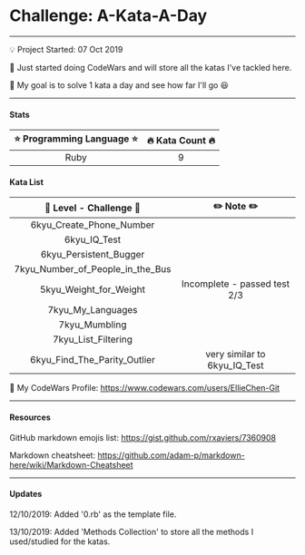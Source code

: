 # Challenge: A-Kata-A-Day
---
:bulb: Project Started: 07 Oct 2019

:love_letter: Just started doing CodeWars and will store all the katas I've tackled here.

:pray: My goal is to solve 1 kata a day and see how far I'll go :laughing:

---
#### Stats

|    :star: Programming Language :star:        |  :fire: Kata Count :fire:  | 
|:--------------------------------------------:|:--------------------------:|
|                Ruby                          |             9              | 

#### Kata List

|   :rocket: Level - Challenge :rocket:        |   :pencil2: Note :pencil2:       | 
|:--------------------------------------------:|:--------------------------------:|
|     6kyu_Create_Phone_Number                 |                                  |
|     6kyu_IQ_Test                             |                                  |
|     6kyu_Persistent_Bugger                   |                                  |
|     7kyu_Number_of_People_in_the_Bus         |                                  |
|     5kyu_Weight_for_Weight                   |    Incomplete - passed test 2/3  |
|     7kyu_My_Languages                        |                                  |
|     7kyu_Mumbling                            |                                  |
|     7kyu_List_Filtering                      |                                  |
|     6kyu_Find_The_Parity_Outlier             |    very similar to 6kyu_IQ_Test  |

:whale: My CodeWars Profile: https://www.codewars.com/users/EllieChen-Git

---
#### Resources

GitHub markdown emojis list: https://gist.github.com/rxaviers/7360908

Markdown cheatsheet: https://github.com/adam-p/markdown-here/wiki/Markdown-Cheatsheet

---
#### Updates

12/10/2019: Added '0.rb' as the template file.

13/10/2019: Added 'Methods Collection' to store all the methods I used/studied for the katas.